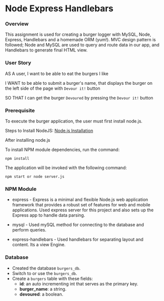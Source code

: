 # Node Express Handlebars

### Overview

This assignment is used for creating a burger logger with MySQL, Node, Express, Handlebars and a homemade ORM (yum!). MVC design pattern is followed; Node and MySQL are used to query and route data in our app, and Handlebars to generate final HTML view.

### User Story 

AS A user, I want to be able to eat the burgers I like

I WANT to be able to submit a burger's name, that displays the burger on the left side of the page with `Devour it!` button

SO THAT I can get the burger `Devoured` by pressing the `Devour it!` button


### Prerequisite

To execute the burger application, the user must first install node.js.

Steps to Install NodeJS: [Node.js Installation](https://docs.npmjs.com/downloading-and-installing-node-js-and-npm#windows-node-version-managers)

After installing node.js

To install NPM module dependencies, run the command:

```
npm install
```

The application will be invoked with the following command:

```
npm start or node server.js
```

### NPM Module

* express - Express is a minimal and flexible Node.js web application framework that provides a robust set of features for web and mobile applications. Used express server for this project and also sets up the Express app to handle data parsing.

* mysql - Used mySQL method for connecting to the database and perform queries.

* express-handlebars - Used handlebars for separating layout and content. Its a view Engine.

### Database

   * Created the database `burgers_db`.
   * Switch to or use the `burgers_db`.
   * Create a `burgers` table with these fields:
     * **id**: an auto incrementing int that serves as the primary key.
     * **burger_name**: a string.
     * **devoured**: a boolean.
